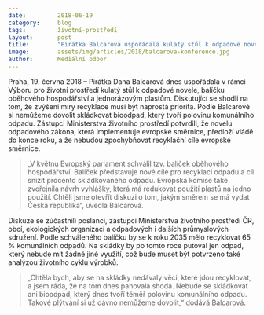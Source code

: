 ```yaml
---
date:         2018-06-19
category:     blog
tags:         životní-prostředí
layout:       post
title:        "Pirátka Balcarová uspořádala kulatý stůl k odpadové novele, shoda panuje na větší míře recyklace"
image:        assets/img/articles/2018/balcarova-konference.jpg
author:       Mediální odbor
---
```



Praha, 19. června 2018 – Pirátka Dana Balcarová dnes uspořádala v rámci Výboru pro životní prostředí kulatý stůl k odpadové novele, balíčku oběhového hospodářství a jednorázovým plastům. Diskutující se shodli na tom, že zvýšení míry recyklace musí být naprostá priorita. Podle Balcarové si nemůžeme dovolit skládkovat bioodpad, který tvoří polovinu komunálního odpadu. Zástupci Ministerstva životního prostředí potvrdili, že novelu odpadového zákona, která  implementuje evropské směrnice, předloží vládě do konce roku, a že nebudou zpochybňovat recyklační cíle evropské směrnice.
 
> „V květnu Evropský parlament schválil tzv. balíček oběhového hospodářství. Balíček představuje nové cíle pro recyklaci odpadu a cíl snížit procento skládkovaného odpadu. Evropská komise také zveřejnila návrh vyhlášky, která má redukovat použití plastů na jedno použití. Chtěli jsme otevřít diskuzi o tom, jakým směrem se má vydat Česká republika“, uvedla Balcarová.
 
Diskuze se zúčastnili poslanci, zástupci Ministerstva životního prostředí ČR, obcí, ekologických organizací a odpadových i dalších průmyslových sdružení. Podle schváleného balíčku by se k roku 2035 mělo recyklovat 65 % komunálních odpadů. Na skládky by po tomto roce putoval jen odpad, který nebude mít žádné jiné využití, což bude muset být potvrzeno také analýzou životního cyklu výrobků.

> „Chtěla bych, aby se na skládky nedávaly věci, které jdou recyklovat, a jsem ráda, že na tom dnes panovala shoda. Nebude se skládkovat ani bioodpad, který dnes tvoří téměř polovinu komunálního odpadu. Takové plýtvání si už dávno nemůžeme dovolit,“ dodává Balcarová.
